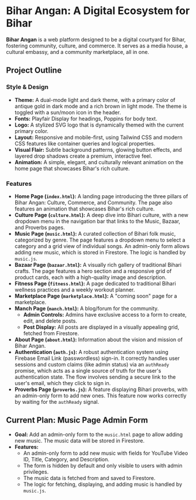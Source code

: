 
# Bihar Angan: A Digital Ecosystem for Bihar

**Bihar Angan** is a web platform designed to be a digital courtyard for Bihar, fostering community, culture, and commerce. It serves as a media house, a cultural embassy, and a community marketplace, all in one.

## Project Outline

### Style & Design

*   **Theme:** A dual-mode light and dark theme, with a primary color of antique gold in dark mode and a rich brown in light mode. The theme is toggled with a sun/moon icon in the header.
*   **Fonts:** Playfair Display for headings, Poppins for body text.
*   **Logo:** A stylized SVG logo that is dynamically themed with the current primary color.
*   **Layout:** Responsive and mobile-first, using Tailwind CSS and modern CSS features like container queries and logical properties.
*   **Visual Flair:** Subtle background patterns, glowing button effects, and layered drop shadows create a premium, interactive feel.
*   **Animation:** A simple, elegant, and culturally relevant animation on the home page that showcases Bihar's rich culture.

### Features

*   **Home Page (`index.html`):** A landing page introducing the three pillars of Bihar Angan: Culture, Commerce, and Community. The page also features an animation that showcases Bihar's rich culture.
*   **Culture Page (`culture.html`):** A deep dive into Bihari culture, with a new dropdown menu in the navigation bar that links to the Music, Bazaar, and Proverbs pages.
*   **Music Page (`music.html`):** A curated collection of Bihari folk music, categorized by genre. The page features a dropdown menu to select a category and a grid view of individual songs. An admin-only form allows adding new music, which is stored in Firestore. The logic is handled by `music.js`.
*   **Bazaar Page (`bazaar.html`):** A visually rich gallery of traditional Bihari crafts. The page features a hero section and a responsive grid of product cards, each with a high-quality image and description.
*   **Fitness Page (`fitness.html`):** A page dedicated to traditional Bihari wellness practices and a weekly workout planner.
*   **Marketplace Page (`marketplace.html`):** A "coming soon" page for a marketplace.
*   **Manch Page (`manch.html`):** A blog/forum for the community.
    *   **Admin Controls:** Admins have exclusive access to a form to create, edit, and delete posts.
    *   **Post Display:** All posts are displayed in a visually appealing grid, fetched from Firestore.
*   **About Page (`about.html`):** Information about the vision and mission of Bihar Angan.
*   **Authentication (`auth.js`):** A robust authentication system using Firebase Email Link (passwordless) sign-in. It correctly handles user sessions and custom claims (like admin status) via an `authReady` promise, which acts as a single source of truth for the user's authentication state. The flow involves sending a secure link to the user's email, which they click to sign in.
*   **Proverbs Page (`proverbs.js`):** A feature displaying Bihari proverbs, with an admin-only form to add new ones. This feature now works correctly by waiting for the `authReady` signal.

## Current Plan: Music Page Admin Form

*   **Goal:** Add an admin-only form to the `music.html` page to allow adding new music. The music data will be stored in Firestore.
*   **Features:**
    *   An admin-only form to add new music with fields for YouTube Video ID, Title, Category, and Description.
    *   The form is hidden by default and only visible to users with admin privileges.
    *   The music data is fetched from and saved to Firestore.
    *   The logic for fetching, displaying, and adding music is handled by `music.js`.
